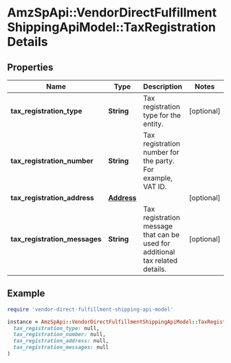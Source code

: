 # AmzSpApi::VendorDirectFulfillmentShippingApiModel::TaxRegistrationDetails

## Properties

| Name | Type | Description | Notes |
| ---- | ---- | ----------- | ----- |
| **tax_registration_type** | **String** | Tax registration type for the entity. | [optional] |
| **tax_registration_number** | **String** | Tax registration number for the party. For example, VAT ID. |  |
| **tax_registration_address** | [**Address**](Address.md) |  | [optional] |
| **tax_registration_messages** | **String** | Tax registration message that can be used for additional tax related details. | [optional] |

## Example

```ruby
require 'vendor-direct-fulfillment-shipping-api-model'

instance = AmzSpApi::VendorDirectFulfillmentShippingApiModel::TaxRegistrationDetails.new(
  tax_registration_type: null,
  tax_registration_number: null,
  tax_registration_address: null,
  tax_registration_messages: null
)
```

